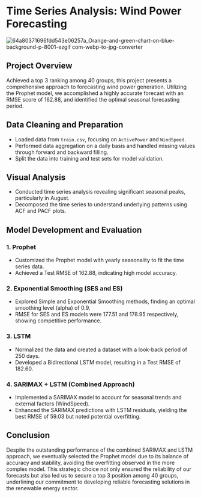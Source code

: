 # Time Series Analysis: Wind Power Forecasting
![64a80371696fdd543e06257a_Orange-and-green-chart-on-blue-background-p-8001-ezgif com-webp-to-jpg-converter](https://github.com/sangjun927/time-series-analysis/assets/36908657/24ba380c-7cfa-438c-9fdb-d07102d241ed)

## Project Overview
Achieved a top 3 ranking among 40 groups, this project presents a comprehensive approach to forecasting wind power generation. Utilizing the Prophet model, we accomplished a highly accurate forecast with an RMSE score of 162.88, and identified the optimal seasonal forecasting period.

## Data Cleaning and Preparation
- Loaded data from `train.csv`, focusing on `ActivePower` and `WindSpeed`.
- Performed data aggregation on a daily basis and handled missing values through forward and backward filling.
- Split the data into training and test sets for model validation.

## Visual Analysis
- Conducted time series analysis revealing significant seasonal peaks, particularly in August.
- Decomposed the time series to understand underlying patterns using ACF and PACF plots.

## Model Development and Evaluation
### 1. Prophet
- Customized the Prophet model with yearly seasonality to fit the time series data.
- Achieved a Test RMSE of 162.88, indicating high model accuracy.

### 2. Exponential Smoothing (SES and ES)
- Explored Simple and Exponential Smoothing methods, finding an optimal smoothing level (alpha) of 0.9.
- RMSE for SES and ES models were 177.51 and 178.95 respectively, showing competitive performance.

### 3. LSTM
- Normalized the data and created a dataset with a look-back period of 250 days.
- Developed a Bidirectional LSTM model, resulting in a Test RMSE of 182.60.

### 4. SARIMAX + LSTM (Combined Approach)
- Implemented a SARIMAX model to account for seasonal trends and external factors (WindSpeed).
- Enhanced the SARIMAX predictions with LSTM residuals, yielding the best RMSE of 59.03 but noted potential overfitting.

## Conclusion
Despite the outstanding performance of the combined SARIMAX and LSTM approach, we eventually selected the Prophet model due to its balance of accuracy and stability, avoiding the overfitting observed in the more complex model. This strategic choice not only ensured the reliability of our forecasts but also led us to secure a top 3 position among 40 groups, underlining our commitment to developing reliable forecasting solutions in the renewable energy sector.
